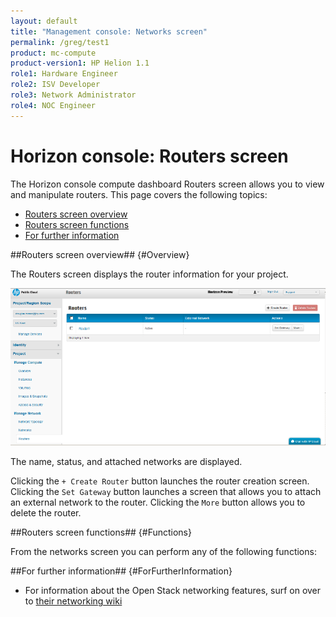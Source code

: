 ```yaml
---
layout: default
title: "Management console: Networks screen"
permalink: /greg/test1
product: mc-compute
product-version1: HP Helion 1.1
role1: Hardware Engineer
role2: ISV Developer
role3: Network Administrator
role4: NOC Engineer
---
```

<!--UNDER REVISION-->
# Horizon console: Routers screen

The Horizon console compute dashboard Routers screen allows you to view and manipulate routers.  This page covers the following topics:

* [Routers screen overview](#Overview)
* [Routers screen functions](#Functions)
* [For further information](#ForFurtherInformation)

##Routers screen overview## {#Overview}

The Routers screen displays the router information for your project.

<img src="media/compute-routers.png" width="580" alt="" />

The name, status, and attached networks are displayed.

Clicking the `+ Create Router` button launches the router creation screen.  Clicking the `Set Gateway` button launches a screen that allows you to attach an external network to the router. Clicking the `More` button allows you to delete the router. 

##Routers screen functions## {#Functions}

From the networks screen you can perform any of the following functions:



##For further information## {#ForFurtherInformation}

* For information about the Open Stack networking features, surf on over to [their networking wiki](https://wiki.openstack.org/wiki/Quantum)
